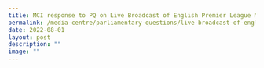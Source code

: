 ```yaml
---
title: MCI response to PQ on Live Broadcast of English Premier League Matches
permalink: /media-centre/parliamentary-questions/live-broadcast-of-english-premier-league-matches/
date: 2022-08-01
layout: post
description: ""
image: ""
---
```

